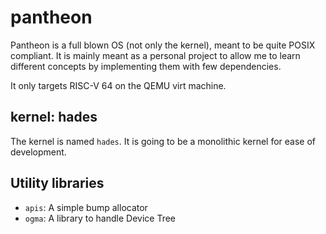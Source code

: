 # pantheon

Pantheon is a full blown OS (not only the kernel), meant to be quite POSIX compliant.
It is mainly meant as a personal project to allow me to learn different concepts by implementing them with few dependencies.

It only targets RISC-V 64 on the QEMU virt machine.

## kernel: hades

The kernel is named `hades`. It is going to be a monolithic kernel for ease of development.

## Utility libraries

- `apis`: A simple bump allocator
- `ogma`: A library to handle Device Tree
